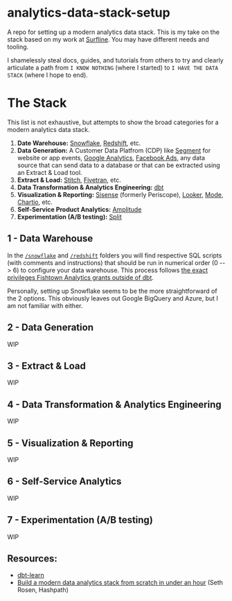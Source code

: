 # analytics-data-stack-setup
A repo for setting up a modern analytics data stack. This is my take on the stack based on my work at [Surfline](https://www.surfline.com/). You may have different needs and tooling.

I shamelessly steal docs, guides, and tutorials from others to try and clearly articulate a path from `I KNOW NOTHING` (where I started) to `I HAVE THE DATA STACK` (where I hope to end). 

# The Stack
This list is not exhaustive, but attempts to show the broad categories for a modern analytics data stack. 
1. **Date Warehouse:** [Snowflake](https://www.snowflake.com/), [Redshift](https://aws.amazon.com/redshift/), etc.
1. **Data Generation:** A Customer Data Platfrom (CDP) like [Segment](https://segment.com/) for website or app events, [Google Analytics](https://analytics.google.com/analytics/web/), [Facebook Ads](https://www.facebook.com/business/ads), any data source that can send data to a database or that can be extracted using an Extract & Load tool.
1. **Extract & Load:** [Stitch](https://www.stitchdata.com/), [Fivetran](https://fivetran.com/), etc.
1. **Data Transformation & Analytics Engineering:** [dbt](https://www.getdbt.com/)
1. **Visualization & Reporting:** [Sisense](https://www.sisense.com/product/data-teams/) (formerly Periscope), [Looker](https://looker.com/), [Mode](https://mode.com/), [Chartio](https://chartio.com/), etc.
1. **Self-Service Product Analytics:** [Amplitude](https://amplitude.com/)
1. **Experimentation (A/B testing):** [Split](https://split.io/)

## 1 - Data Warehouse
In the [`/snowflake`](./snowflake) and [`/redshift`](./redshift) folders you will find respective SQL scripts (with comments and instructions) that should be run in numerical order (0 --> 6) to configure your data warehouse. This process follows [the exact privileges Fishtown Analytics grants outside of dbt](https://discourse.getdbt.com/t/the-exact-privileges-we-grant-outside-of-dbt/439).

Personally, setting up Snowflake seems to be the more straightforward of the 2 options. This obviously leaves out Google BigQuery and Azure, but I am not familiar with either.

## 2 - Data Generation
WIP

## 3 - Extract & Load
WIP

## 4 - Data Transformation & Analytics Engineering
WIP

## 5 - Visualization & Reporting
WIP

## 6 - Self-Service Analytics
WIP

## 7 - Experimentation (A/B testing)
WIP

## Resources:
- [dbt-learn](https://courses.getdbt.com/collections)
- [Build a modern data analytics stack from scratch in under an hour](https://www.hashpath.com/2020/11/build-a-modern-data-analytics-stack-from-scratch-in-under-an-hour/) (Seth Rosen, Hashpath)
